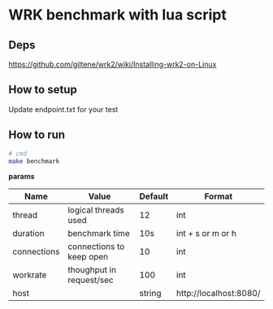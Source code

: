 # WRK benchmark with lua script

## Deps

https://github.com/giltene/wrk2/wiki/Installing-wrk2-on-Linux

## How to setup

Update endpoint.txt for your test

## How to run

```sh
# cmd
make benchmark

```
**params**

|Name|Value|Default|Format|
|-|-|-|-|
|thread|logical threads used|12|int|
|duration|benchmark time|10s|int + s or m or h|
|connections|connections to keep open|10|int|
|workrate|thoughput in request/sec|100|int|
|host||string|http://localhost:8080/|
